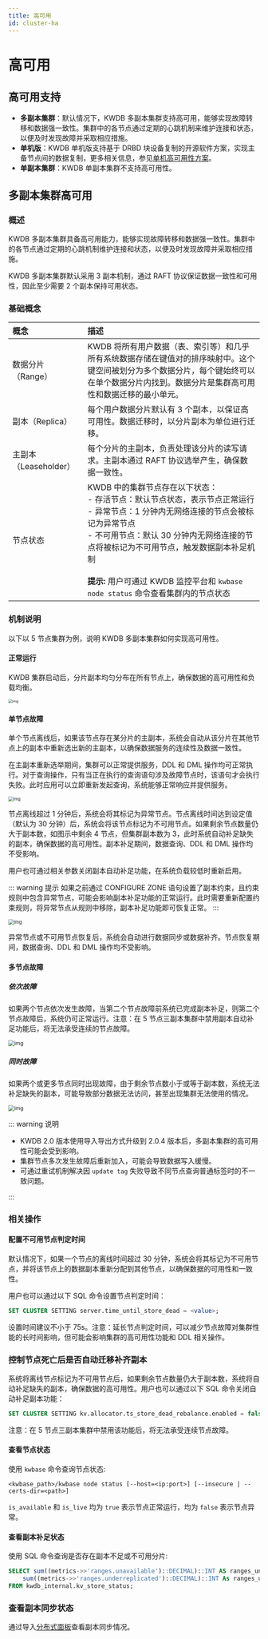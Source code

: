 ```yaml
---
title: 高可用
id: cluster-ha
---
```


# 高可用

## 高可用支持

- **多副本集群**：默认情况下，KWDB 多副本集群支持高可用，能够实现故障转移和数据强一致性。集群中的各节点通过定期的心跳机制来维护连接和状态，以便及时发现故障并采取相应措施。
- **单机版**：KWDB 单机版支持基于 DRBD 块设备复制的开源软件方案，实现主备节点间的数据复制，更多相关信息，参见[单机高可用性方案](../best-practices/single-ha.md)。
- **单副本集群**：KWDB 单副本集群不支持高可用性。

## 多副本集群高可用

### 概述

KWDB 多副本集群具备高可用能力，能够实现故障转移和数据强一致性。集群中的各节点通过定期的心跳机制维护连接和状态，以便及时发现故障并采取相应措施。

KWDB 多副本集群默认采用 3 副本机制，通过 RAFT 协议保证数据一致性和可用性，因此至少需要 2 个副本保持可用状态。

### 基础概念

| 概念                  | 描述                                                         |
| :-------------------- | :----------------------------------------------------------- |
| 数据分片（Range）     | KWDB 将所有用户数据（表、索引等）和几乎所有系统数据存储在键值对的排序映射中。这个键空间被划分为多个数据分片，每个键始终可以在单个数据分片内找到。数据分片是集群高可用性和数据迁移的最小单元。 |
| 副本（Replica）       | 每个用户数据分片默认有 3 个副本，以保证高可用性。数据迁移时，以分片副本为单位进行迁移。 |
| 主副本（Leaseholder） | 每个分片的主副本，负责处理该分片的读写请求。主副本通过 RAFT 协议选举产生，确保数据一致性。 |
| 节点状态              | KWDB 中的集群节点存在以下状态：<br>- 存活节点：默认节点状态，表示节点正常运行<br>- 异常节点：1 分钟内无网络连接的节点会被标记为异常节点<br>- 不可用节点：默认 30 分钟内无网络连接的节点将被标记为不可用节点，触发数据副本补足机制 <br><br>**提示:** 用户可通过 KWDB 监控平台和 `kwbase node status` 命令查看集群内的节点状态 |

### 机制说明

以下以 5 节点集群为例，说明 KWDB 多副本集群如何实现高可用性。

#### 正常运行

KWDB 集群启动后，分片副本均匀分布在所有节点上，确保数据的高可用性和负载均衡。

<img src="../static/db-operation/cluster-start.png" alt="img" style="zoom:50%;" />

#### 单节点故障

单个节点离线后，如果该节点存在某分片的主副本，系统会自动从该分片在其他节点上的副本中重新选出新的主副本，以确保数据服务的连续性及数据一致性。

在主副本重新选举期间，集群可以正常提供服务，DDL 和 DML 操作均可正常执行。对于查询操作，只有当正在执行的查询语句涉及故障节点时，该语句才会执行失败。此时应用可以立即重新发起查询，系统能够正常响应并提供服务。

<img src="../static/db-operation/unhealthy.png" alt="img" style="zoom:60%;" />

节点离线超过 1 分钟后，系统会将其标记为异常节点。节点离线时间达到设定值（默认为 30 分钟）后，系统会将该节点标记为不可用节点。如果剩余节点数量仍大于副本数，如图示中剩余 4 节点，但集群副本数为 3，此时系统自动补足缺失的副本，确保数据的高可用性。副本补足期间，数据查询、DDL 和 DML 操作均不受影响。

用户也可通过相关参数关闭副本自动补足功能，在系统负载较低时重新启用。

::: warning 提示 如果之前通过 CONFIGURE ZONE 语句设置了副本约束，且约束规则中包含异常节点，可能会影响副本补足功能的正常运行。此时需要重新配置约束规则，将异常节点从规则中移除，副本补足功能即可恢复正常。 :::

<img src="../static/db-operation/dead.png" alt="img" style="zoom:67%;" />

异常节点或不可用节点恢复后，系统会自动进行数据同步或数据补齐。节点恢复期间，数据查询、DDL 和 DML 操作均不受影响。

#### 多节点故障

##### 依次故障

如果两个节点依次发生故障，当第二个节点故障前系统已完成副本补足，则第二个节点故障后，系统仍可正常运行。注意：在 5 节点三副本集群中禁用副本自动补足功能后，将无法承受连续的节点故障。

<img src="../static/db-operation/recover.png" alt="img" style="zoom:75%;" />

##### 同时故障

如果两个或更多节点同时出现故障，由于剩余节点数小于或等于副本数，系统无法补足缺失的副本，可能导致部分数据无法访问，甚至出现集群无法使用的情况。

<img src="../static/db-operation/cluster-dead.png" alt="img" style="zoom:75%;" />

::: warning 说明

- KWDB 2.0 版本使用导入导出方式升级到 2.0.4 版本后，多副本集群的高可用性可能会受到影响。
- 集群节点多次发生故障后重新加入，可能会导致数据写入缓慢。
- 可通过重试机制解决因 `update tag` 失败导致不同节点查询普通标签时的不一致问题。

:::

### 相关操作

#### 配置不可用节点判定时间

默认情况下，如果一个节点的离线时间超过 30 分钟，系统会将其标记为不可用节点，并将该节点上的数据副本重新分配到其他节点，以确保数据的可用性和一致性。

用户也可以通过以下 SQL 命令设置节点判定时间：

```SQL
SET CLUSTER SETTING server.time_until_store_dead = <value>;
```

设置时间建议不小于 75s。注意：延长节点判定时间，可以减少节点故障对集群性能的长时间影响，但可能会影响集群的高可用性功能和 DDL 相关操作。

### 控制节点死亡后是否自动迁移补齐副本

系统将离线节点标记为不可用节点后，如果剩余节点数量仍大于副本数，系统将自动补足缺失的副本，确保数据的高可用性。用户也可以通过以下 SQL 命令关闭自动补足副本功能：

```SQL
SET CLUSTER SETTING kv.allocator.ts_store_dead_rebalance.enabled = false;
```

注意：在 5 节点三副本集群中禁用该功能后，将无法承受连续节点故障。

#### 查看节点状态

使用 `kwbase` 命令查询节点状态:

  ```shell
  <kwbase_path>/kwbase node status [--host=<ip:port>] [--insecure | --certs-dir=<path>]
  ```

`is_available` 和 `is_live` 均为 `true` 表示节点正常运行，均为 `false` 表示节点异常。

#### 查看副本补足状态

使用 SQL 命令查询是否存在副本不足或不可用分片:

  ```SQL
  SELECT sum((metrics->>'ranges.unavailable')::DECIMAL)::INT AS ranges_unavailable,
      sum((metrics->>'ranges.underreplicated')::DECIMAL)::INT As ranges_underreplicated
  FROM kwdb_internal.kv_store_status;
  ```

### 查看副本同步状态

  通过导入[分布式面板](https://gitee.com/kwdb/kwdb/blob/master/kwbase/monitoring/grafana-dashboards/6.KaiwuDB_Console_Replication.json)查看副本同步情况。